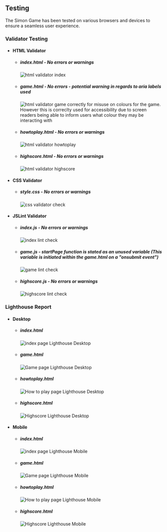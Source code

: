 ## Testing

The Simon Game has been tested on various browsers and devices to ensure a seamless user experience.

### Validator Testing

- #### HTML Validator

  - ##### index.html - No errors or warnings

    ![html validator index](./assets/images/html-index.png)

  - ##### game.html - No errors - potential warning in regards to aria labels used
    ![html validator game](./assets/images/html-game.png)
    correctly for misuse on colours for the game. However this is correclty used for accessibility due to screen readers being able to inform users what colour they may be interacting with
  - ##### howtoplay.html - No errors or warnings

    ![html validator howtoplay](./assets/images/html-howtoplay.png)

  - ##### highscore.html - No errors or warnings
    ![html validator highscore](./assets/images/html-highscore.png)

- #### CSS Validator

  - ##### style.css - No errors or warnings
    ![css validator check](./assets/images/css-validator.png)

- #### JSLint Validator

  - ##### index.js - No errors or warnings
    ![index lint check](./assets/images/index-js-lint.png)
  - ##### game.js - startPage function is stated as an unused variable (This variable is initiated within the game.html on a "onsubmit event")

    ![game lint check](./assets/images/game-js-lint.png)

  - ##### highscore.js - No errors or warnings
    ![highscore lint check](./assets/images/highscore-js-lint.png)

### Lighthouse Report

- #### Desktop

  - ##### index.html
    ![index page Lighthouse Desktop](./assets/images/index-lighhouse-desktop.png)
  - ##### game.html
    ![Game page Lighthouse Desktop](./assets/images/game-lighthouse-desktop.png)
  - ##### howtoplay.html
    ![How to play page Lighthouse Desktop](./assets/images/howtoplay-lighthouse-desktop.png)
  - ##### highscore.html
    ![Highscore Lighthouse Desktop](./assets/images/highscore-lighthouse-desktop.png)

- #### Mobile

  - ##### index.html
    ![index page Lighthouse Mobile](./assets/images/index-lighthouse-mobile.png)
  - ##### game.html
    ![Game page Lighthouse Mobile](./assets/images/game-lighthouse-mobile.png)
  - ##### howtoplay.html
    ![How to play page Lighthouse Mobile](./assets/images/howtoplay-lighthouse-mobile.png)
  - ##### highscore.html
    ![Highscore Lighthouse Mobile](./assets/images/highscore-lighthouse-mobile.png)
